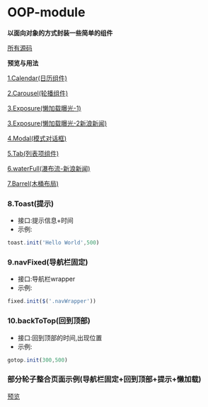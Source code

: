 # OOP-module
**以面向对象的方式封装一些简单的组件**

 [所有源码](https://github.com/Guohjia/OOP-module)

**预览与用法**

[1.Calendar(日历组件)](https://guohjia.github.io/OOP-module/Calendar/calendar.html)

[2.Carousel(轮播组件)](https://guohjia.github.io/OOP-module/Carousel/carousel.html)

[3.Exposure(懒加载曝光-1)](https://guohjia.github.io/OOP-module/Exposure/exposure.html)

[3.Exposure(懒加载曝光-2新浪新闻)](https://guohjia.github.io/OOP-module/WaterFall/waterFallNews.html)

[4.Modal(模式对话框)](https://guohjia.github.io/OOP-module/Modal/modal.html)

[5.Tab(列表项组件)](https://guohjia.github.io/OOP-module/Tab/tab.html)

[6.waterFull(瀑布流-新浪新闻)](https://guohjia.github.io/OOP-module/WaterFall/waterFallNews.html)

[7.Barrel(木桶布局)](https://guohjia.github.io/OOP-module/Barrel/Barrel.html)

### 8.Toast(提示)
* 接口:提示信息+时间
* 示例:
```js
toast.init('Hello World',500)
```

### 9.navFixed(导航栏固定)
* 接口:导航栏wrapper
* 示例:
```js
fixed.init($('.navWrapper'))
```

### 10.backToTop(回到顶部)
* 接口:回到顶部的时间,出现位置
* 示例:
```js
gotop.init(300,500)
```

### 部分轮子整合页面示例(导航栏固定+回到顶部+提示+懒加载)
[预览](https://guohjia.github.io/OOP-module/Music/music.html)
